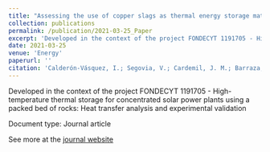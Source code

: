 ```yaml
---
title: "Assessing the use of copper slags as thermal energy storage material for packed-bed systems"
collection: publications
permalink: /publication/2021-03-25_Paper
excerpt: 'Developed in the context of the project FONDECYT 1191705 - High-temperature thermal storage for concentrated solar power plants using a packed bed of rocks: Heat transfer analysis and experimental validation.'
date: 2021-03-25
venue: 'Energy'
paperurl: ''
citation: 'Calderón-Vásquez, I.; Segovia, V.; Cardemil, J. M.; Barraza, R. (2021). &quot;Assessing the use of copper slags as thermal energy storage material for packed-bed systems.&quot; <i>Energy</i>. 15: 120370. https://doi.org/10.1016/j.energy.2021.120370'
---
```


Developed in the context of the project FONDECYT 1191705 - High-temperature thermal storage for concentrated solar power plants using a packed bed of rocks: Heat transfer analysis and experimental validation

Document type: Journal article

See more at the [journal website](https://www.sciencedirect.com/science/article/pii/S0360544221006198)
